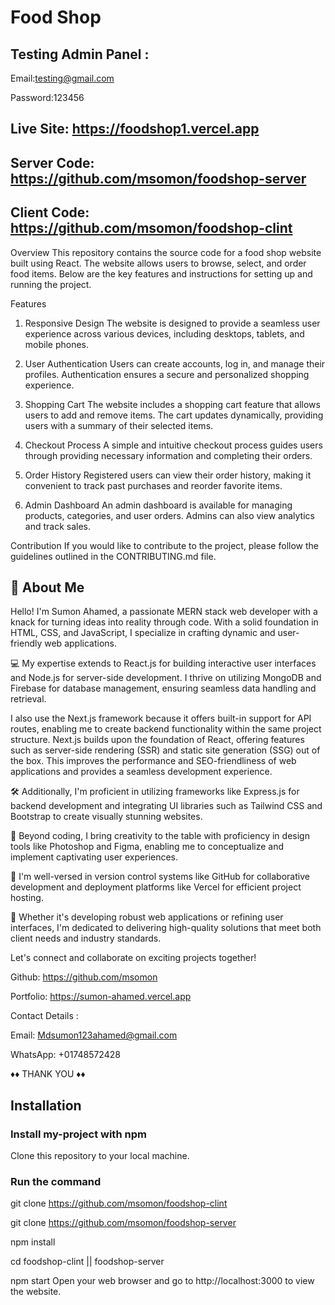 
# Food Shop

## Testing Admin Panel :

   Email:testing@gmail.com         
   
   Password:123456

 
   ##   Live Site: https://foodshop1.vercel.app

   ##  Server Code: https://github.com/msomon/foodshop-server

   ##  Client Code: https://github.com/msomon/foodshop-clint


Overview
This repository contains the source code for a food shop website built using React. The website allows users to browse, select, and order food items. Below are the key features and instructions for setting up and running the project.

Features
1. Responsive Design
The website is designed to provide a seamless user experience across various devices, including desktops, tablets, and mobile phones.

2. User Authentication
Users can create accounts, log in, and manage their profiles. Authentication ensures a secure and personalized shopping experience.


4. Shopping Cart
The website includes a shopping cart feature that allows users to add and remove items. The cart updates dynamically, providing users with a summary of their selected items.

5. Checkout Process
A simple and intuitive checkout process guides users through providing necessary information and completing their orders.

6. Order History
Registered users can view their order history, making it convenient to track past purchases and reorder favorite items.

7. Admin Dashboard
An admin dashboard is available for managing products, categories, and user orders. Admins can also view analytics and track sales.





Contribution
If you would like to contribute to the project, please follow the guidelines outlined in the CONTRIBUTING.md file.








## 🚀 About Me
Hello! I'm Sumon Ahamed, a passionate MERN stack web developer with a knack for turning ideas into reality through code. With a solid foundation in HTML, CSS, and JavaScript, I specialize in crafting dynamic and user-friendly web applications.

💻 My expertise extends to React.js for building interactive user interfaces and Node.js for server-side development. I thrive on utilizing MongoDB and Firebase for database management, ensuring seamless data handling and retrieval.

I also use the Next.js framework because it offers built-in support for API routes, enabling me to create backend functionality within the same project structure. Next.js builds upon the foundation of React, offering features such as server-side rendering (SSR) and static site generation (SSG) out of the box. This improves the performance and SEO-friendliness of web applications and provides a seamless development experience.

🛠️ Additionally, I'm proficient in utilizing frameworks like Express.js for backend development and integrating UI libraries such as Tailwind CSS and Bootstrap to create visually stunning websites.

🎨 Beyond coding, I bring creativity to the table with proficiency in design tools like Photoshop and Figma, enabling me to conceptualize and implement captivating user experiences.

🔧 I'm well-versed in version control systems like GitHub for collaborative development and deployment platforms like Vercel for efficient project hosting.

🚀 Whether it's developing robust web applications or refining user interfaces, I'm dedicated to delivering high-quality solutions that meet both client needs and industry standards.

Let's connect and collaborate on exciting projects together!


Github: https://github.com/msomon

Portfolio: https://sumon-ahamed.vercel.app

Contact Details :

Email: Mdsumon123ahamed@gmail.com

WhatsApp: +01748572428

 ♦♦ THANK YOU ♦♦

## Installation

### Install my-project with npm
 

Clone this repository to your local machine.

### Run the command 

git clone https://github.com/msomon/foodshop-clint

git clone https://github.com/msomon/foodshop-server

npm install 

cd foodshop-clint ||  foodshop-server



npm start
Open your web browser and go to http://localhost:3000 to view the website.
  




